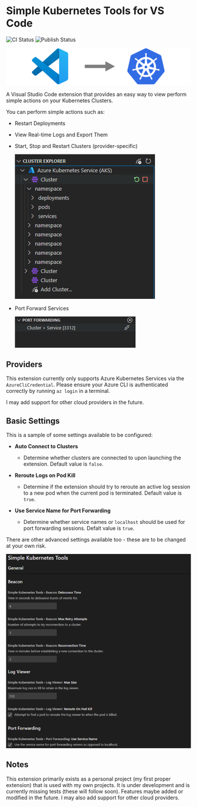 # Simple Kubernetes Tools for VS Code

![CI Status](https://github.com/rileyy29/vscode-simple-kubernetes-tools/actions/workflows/ci.yml/badge.svg)
![Publish Status](https://github.com/rileyy29/vscode-simple-kubernetes-tools/actions/workflows/publish.yml/badge.svg)

![VSC to Kubernetes](resources/Git/Readme_Banner.png)

A Visual Studio Code extension that provides an easy way to view perform simple actions on your Kubernetes Clusters.  

You can perform simple actions such as:
* Restart Deployments
* View Real-time Logs and Export Them
* Start, Stop and Restart Clusters (provider-specific)

    ![Sample 1](resources/Git/Readme_Sample_1.png)

* Port Forward Services

    ![Sample 2](resources/Git/Readme_Sample_2.png)

## Providers

This extension currently only supports Azure Kubernetes Services via the `AzureCliCredential`. Please ensure your Azure CLI is authenticated correctly by running `az login` in a terminal. 

I may add support for other cloud providers in the future.

## Basic Settings

This is a sample of some settings available to be configured: 

* **Auto Connect to Clusters**
    * Determine whether clusters are connected to upon launching the extension. Default value is `false`. 

* **Reroute Logs on Pod Kill**
    * Determine if the extension should try to reroute an active log session to a new pod when the current pod is terminated. Default value is `true`.

* **Use Service Name for Port Forwarding**
    * Determine whether service names or `localhost` should be used for port forwarding sessions. Defalt value is `true`.

There are other advanced settings available too - these are to be changed at your own risk.

![Sample Settings](resources/Git/Readme_Sample_Settings.png)

## Notes
This extension primarily exists as a personal project (my first proper extension) that is used with my own projects. It is under development and is currently missing tests (these will follow soon). Features maybe added or modified in the future. I may also add support for other cloud providers.